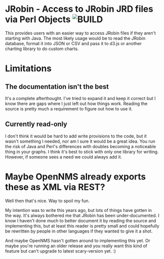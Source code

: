 # JRobin - Access to JRobin JRD files via Perl Objects ![BUILD](https://travis-ci.org/rfdrake/JRobin.svg)


This provides users with an easier way to access JRobin files if they aren't
starting with Java.  The most likely usage would be to read the JRobin
database, format it into JSON or CSV and pass it to d3.js or another charting
library to do custom charts.

# Limitations

## The documentation isn't the best

It's a complete afterthought.  I've tried to expand it and keep it correct but
I know there are gaps where I just left out how things work.  Reading the
source is pretty much a requirement to figure out how to use it.

## Currently read-only

I don't think it would be hard to add write provisions to the code, but it
wasn't something I needed, nor am I sure it would be a great idea.  You run
the risk of Java and Perl's differences with doubles becoming a noticeable
thing in your graphs.  I think it's best to stick with only one library for
writing.  However, if someone sees a need we could always add it.

# Maybe OpenNMS already exports these as XML via REST?

Well then that's nice.  Way to spoil my fun.

My intention was to write this years ago, but lots of things have gotten in
the way.  It's always bothered me that JRobin has been under-documented.  I
know I haven't done much to better document it by reading the source and
implementing this, but at least this reader is pretty small and could
hopefully be rewritten by people in other languages if they wanted to give it
a shot.

And maybe OpenNMS hasn't gotten around to implementing this yet.  Or maybe
you're running an older release and you really want this kind of feature but
can't upgrade to latest scary-version yet. :)

